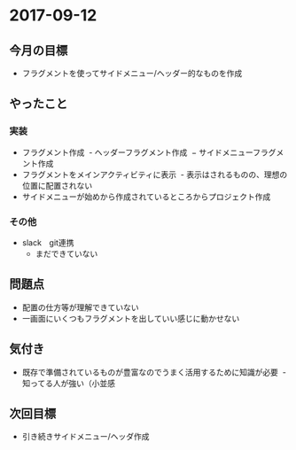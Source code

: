 # 2017-09-12

## 今月の目標
- フラグメントを使ってサイドメニュー/ヘッダー的なものを作成

## やったこと
### 実装
- フラグメント作成
  - ヘッダーフラグメント作成
  − サイドメニューフラグメント作成
- フラグメントをメインアクティビティに表示
  - 表示はされるものの、理想の位置に配置されない
- サイドメニューが始めから作成されているところからプロジェクト作成

### その他
- slack　git連携
  - まだできていない

## 問題点
- 配置の仕方等が理解できていない
- 一画面にいくつもフラグメントを出していい感じに動かせない

## 気付き
- 既存で準備されているものが豊富なのでうまく活用するために知識が必要
  - 知ってる人が強い（小並感

## 次回目標
- 引き続きサイドメニュー/ヘッダ作成

